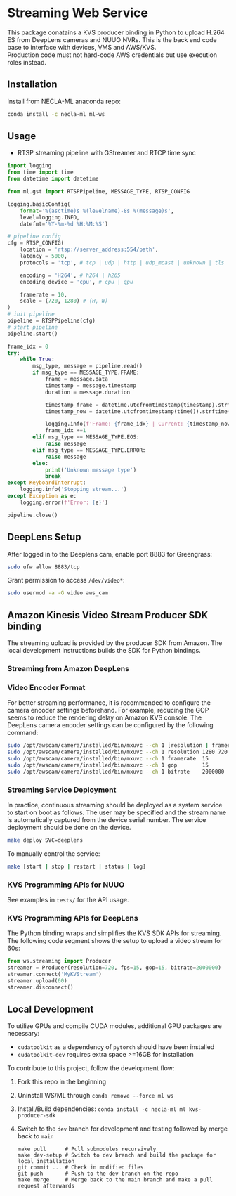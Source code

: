 # Streaming Web Service

This package conatains a KVS producer binding in Python to upload H.264 ES from DeepLens cameras and NUUO NVRs.
This is the back end code base to interface with devices, VMS and AWS/KVS.  
Production code must not hard-code AWS credentials but use execution roles instead.

## Installation

Install from NECLA-ML anaconda repo:

```sh
conda install -c necla-ml ml-ws
```

## Usage
- RTSP streaming pipeline with GStreamer and RTCP time sync
```py
import logging
from time import time
from datetime import datetime

from ml.gst import RTSPPipeline, MESSAGE_TYPE, RTSP_CONFIG

logging.basicConfig(
    format='%(asctime)s %(levelname)-8s %(message)s',
    level=logging.INFO,
    datefmt='%Y-%m-%d %H:%M:%S')

# pipeline config
cfg = RTSP_CONFIG(
    location = 'rtsp://server_address:554/path',
    latency = 5000,
    protocols = 'tcp', # tcp | udp | http | udp_mcast | unknown | tls

    encoding = 'H264', # h264 | h265
    encoding_device = 'cpu', # cpu | gpu

    framerate = 10,
    scale = (720, 1280) # (H, W)
)
# init pipeline
pipeline = RTSPPipeline(cfg)
# start pipeline
pipeline.start()

frame_idx = 0
try:
    while True:
        msg_type, message = pipeline.read()
        if msg_type == MESSAGE_TYPE.FRAME:
            frame = message.data
            timestamp = message.timestamp
            duration = message.duration

            timestamp_frame = datetime.utcfromtimestamp(timestamp).strftime('%m-%d-%Y %H:%M:%S')
            timestamp_now = datetime.utcfromtimestamp(time()).strftime('%m-%d-%Y %H:%M:%S')

            logging.info(f'Frame: {frame_idx} | Current: {timestamp_now} | Frame: {timestamp_frame}')
            frame_idx +=1 
        elif msg_type == MESSAGE_TYPE.EOS:
            raise message
        elif msg_type == MESSAGE_TYPE.ERROR:
            raise message
        else:
            print('Unknown message type')
            break
except KeyboardInterrupt:
    logging.info('Stopping stream...')
except Exception as e:
    logging.error(f'Error: {e}')

pipeline.close()
```

## DeepLens Setup

After logged in to the Deeplens cam, enable port 8883 for Greengrass:

```sh
sudo ufw allow 8883/tcp
```

Grant permission to access `/dev/video*`:

```sh
sudo usermod -a -G video aws_cam
```

## Amazon Kinesis Video Stream Producer SDK binding

The streaming upload is provided by the producer SDK from Amazon.
The local development instructions builds the SDK for Python bindings.

### Streaming from Amazon DeepLens

### Video Encoder Format

For better streaming performance, it is recommended to configure the camera encoder settings beforehand.
For example, reducing the GOP seems to reduce the rendering delay on Amazon KVS console.
The DeepLens camera encoder settings can be configured by the following command:

```sh
sudo /opt/awscam/camera/installed/bin/mxuvc --ch 1 [resolution | framerate | gop | bitrate | framesize | ...]
sudo /opt/awscam/camera/installed/bin/mxuvc --ch 1 resolution 1280 720
sudo /opt/awscam/camera/installed/bin/mxuvc --ch 1 framerate  15
sudo /opt/awscam/camera/installed/bin/mxuvc --ch 1 gop        15
sudo /opt/awscam/camera/installed/bin/mxuvc --ch 1 bitrate    2000000
```

### Streaming Service Deployment

In practice, continuous streaming should be deployed as a system service to start on boot as follows.
The user may be specified and the stream name is automatically captured from the device serial number.
The service deployment should be done on the device.

```sh
make deploy SVC=deeplens
```

To manually control the service:
```sh
make [start | stop | restart | status | log]
```

### KVS Programming APIs for NUUO

See examples in `tests/` for the API usage.

### KVS Programming APIs for DeepLens

The Python binding wraps and simplifies the KVS SDK APIs for streaming.
The following code segment shows the setup to upload a video stream for 60s:

```py
from ws.streaming import Producer
streamer = Producer(resolution=720, fps=15, gop=15, bitrate=2000000)
streamer.connect('MyKVStream')
streamer.upload(60)
streamer.disconnect()
```

## Local Development

To utilize GPUs and compile CUDA modules, additional GPU packages are necessary:

- `cudatoolkit` as a dependency of `pytorch` should have been installed
- `cudatoolkit-dev` requires extra space >=16GB for installation

To contribute to this project, follow the development flow:

1. Fork this repo in the beginning
2. Uninstall WS/ML through `conda remove --force ml ws`
3. Install/Build dependencies: `conda install -c necla-ml ml kvs-producer-sdk`
4. Switch to the `dev` branch for development and testing followed by merge back to `main`
    
    ```
    make pull      # Pull submodules recursively
    make dev-setup # Switch to dev branch and build the package for local installation
    git commit ... # Check in modified files
    git push       # Push to the dev branch on the repo
    make merge     # Merge back to the main branch and make a pull request afterwards
    ```
